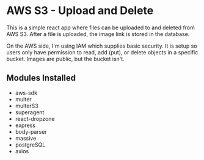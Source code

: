 # AWS S3 - Upload and Delete

This is a simple react app where files can be uploaded to and deleted from AWS S3. After a file is uploaded, the image link is stored in the database.

On the AWS side, I'm using IAM which supplies basic security. It is setup so users only have permission to read, add (put), or delete objects in a specific bucket. Images are public, but the bucket isn't.

## Modules Installed

* aws-sdk
* multer
* multerS3
* superagent
* react-dropzone
* express
* body-parser
* massive
* postgreSQL
* axios

<!-- ## Helpful sources

### Multer and MulterS3
* https://www.youtube.com/watch?v=9Qzmri1WaaE
* https://github.com/badunk/multer-s3
* https://scotch.io/@cizu/building-a-amazon-s3-api-with-express-and-multer-s3
### AWS
* https://docs.aws.amazon.com/AmazonS3/latest/dev/Welcome.html
* https://github.com/keithweaver/python-aws-s3
* https://www.youtube.com/watch?v=DXNS-EP9sXM&t=5s
* https://www.youtube.com/watch?v=mt32JEAxrA4

Aspects of each of these resources helped me understand how the parts works. -->